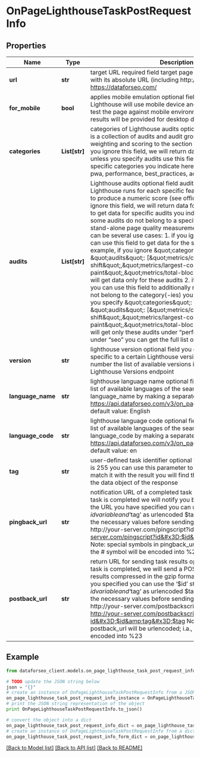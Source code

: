 # OnPageLighthouseTaskPostRequestInfo


## Properties

Name | Type | Description | Notes
------------ | ------------- | ------------- | -------------
**url** | **str** | target URL required field target page should be specified with its absolute URL (including http:// or https://) example: https://dataforseo.com/ | [optional] 
**for_mobile** | **bool** | applies mobile emulation optional field if set to true, Lighthouse will use mobile device and screen emulation to test the page against mobile environment if set to false, the results will be provided for desktop default value: false | [optional] 
**categories** | **List[str]** | categories of Lighthouse audits optional field each category is a collection of audits and audit groups that applies weighting and scoring to the section (see official definition) if you ignore this field, we will return data for all categories unless you specify audits use this field to get data for specific categories you indicate here possible values: seo, pwa, performance, best_practices, accessibility | [optional] 
**audits** | **List[str]** | Lighthouse audits optional field audits are individual tests Lighthouse runs for each specific feature/optimization/metric to produce a numeric score (see official definition)   if you ignore this field, we will return data for all audits use this field to get data for specific audits you indicate here note that some audits do not belong to a specific category and are stand-alone page quality measurements in general, there can be several use cases: 1. if you ignore categories, you can use this field to get data for the specified audits only for example, if you ignore \&quot;categories\&quot; and specify \&quot;audits\&quot;: [\&quot;metrics/cumulative-layout-shift\&quot;,\&quot;metrics/largest-contentful-paint\&quot;,\&quot;metrics/total-blocking-time\&quot;], you will get data only for these audits 2. if you specify a category, you can use this field to additionally receive audits that do not belong to the category(-ies) you specified for example, if you specify \&quot;categories\&quot;: [\&quot;seo\&quot;] and \&quot;audits\&quot;: [\&quot;metrics/cumulative-layout-shift\&quot;,\&quot;metrics/largest-contentful-paint\&quot;,\&quot;metrics/total-blocking-time\&quot;], you will get only these audits under “performance” and all audits under “seo” you can get the full list of possible audits here | [optional] 
**version** | **str** | lighthouse version optional field you can obtain the results specific to a certain Lighthouse version by specifying its number the list of available versions is available through the Lighthouse Versions endpoint | [optional] 
**language_name** | **str** | lighthouse language name optional field you can receive the list of available languages of the search engine with their language_name by making a separate request to https://api.dataforseo.com/v3/on_page/lighthouse/languages default value: English | [optional] 
**language_code** | **str** | lighthouse language code optional field you can receive the list of available languages of the search engine with their language_code by making a separate request to https://api.dataforseo.com/v3/on_page/lighthouse/languages default value: en | [optional] 
**tag** | **str** | user-defined task identifier optional field the character limit is 255 you can use this parameter to identify the task and match it with the result you will find the specified tag value in the data object of the response | [optional] 
**pingback_url** | **str** | notification URL of a completed task optional field when a task is completed we will notify you by GET request sent to the URL you have specified you can use the ‘$id’ string as a $id variable and ‘$tag’ as urlencoded $tag variable. We will set the necessary values before sending the request. example: http://your-server.com/pingscript?id&#x3D;$id http://your-server.com/pingscript?id&#x3D;$id&amp;tag&#x3D;$tag Note: special symbols in pingback_url will be urlencoded; i.a., the # symbol will be encoded into %23 | [optional] 
**postback_url** | **str** | return URL for sending task results optional field once the task is completed, we will send a POST request with its results compressed in the gzip format to the postback_url you specified you can use the ‘$id’ string as a $id variable and ‘$tag’ as urlencoded $tag variable. We will set the necessary values before sending the request example: http://your-server.com/postbackscript?id&#x3D;$id http://your-server.com/postbackscript?id&#x3D;$id&amp;tag&#x3D;$tag Note: special symbols in postback_url will be urlencoded; i.a., the # symbol will be encoded into %23 | [optional] 

## Example

```python
from dataforseo_client.models.on_page_lighthouse_task_post_request_info import OnPageLighthouseTaskPostRequestInfo

# TODO update the JSON string below
json = "{}"
# create an instance of OnPageLighthouseTaskPostRequestInfo from a JSON string
on_page_lighthouse_task_post_request_info_instance = OnPageLighthouseTaskPostRequestInfo.from_json(json)
# print the JSON string representation of the object
print OnPageLighthouseTaskPostRequestInfo.to_json()

# convert the object into a dict
on_page_lighthouse_task_post_request_info_dict = on_page_lighthouse_task_post_request_info_instance.to_dict()
# create an instance of OnPageLighthouseTaskPostRequestInfo from a dict
on_page_lighthouse_task_post_request_info_form_dict = on_page_lighthouse_task_post_request_info.from_dict(on_page_lighthouse_task_post_request_info_dict)
```
[[Back to Model list]](../README.md#documentation-for-models) [[Back to API list]](../README.md#documentation-for-api-endpoints) [[Back to README]](../README.md)


